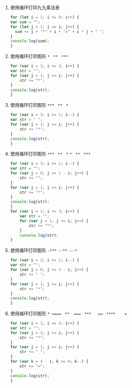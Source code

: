 1. 使用循环打印九九乘法表

    ```js
    for (let i = 1; i <= 9; i++) {
    var sum = "";
    for (let j = 1; j <= i; j++) {
      sum += j + "*" + i + "=" + i * j + " ";
    }
    console.log(sum);
    }
    ```

2. 使用循环打印图形
    `* `
    `** `
    `***`

    ```js
    for (var i = 1; i <= 3; i++) {
    var str = "";
    for (var j = 1; j <= i; j++) {
        str += "*";
    }
    console.log(str);
    }
    ```

3. 使用循环打印图形
    `*** `
    `** `
    `*`

    ```js
    for (var i = 3; i >= 1; i--) {
    var str = " ";
    for (var j = 1; j <= i; j++) {
        str += "*";
    }
    console.log(str);
    }
    ```

4. 使用循环打印图形
    `*** `
    `**`
    ` *` 
    `* `
    `** `
    `***`

    ```js
    for (var i = 3; i >= 1; i--) {
    var str = "";
    for (var j = 0; j <= 1 - i; j++) {
        str += "";
    }
    for (var j = 1; j <= i; j++) {
        str += "*";
    }
    console.log(str);
    }
    for (var i = 1; i <= 3; i++) {
        var str = "";
        for (var j = 1; j <= i; j++) {
            str += "*";
        }
        console.log(str);
    }
    ```

5. 使用循环打印图形
    `-***`
    `--**`
    `---*`

    ```js
    for (var i = 3; i >= 1; i--) {
    var str = "";
    for (var j = 0; j <= 3 - i; j++) {
        str += " ";
    }
    for (var j = 1; j <= i; j++) {
        str += "*";
    }
    console.log(str);
    }
    ```

6. 使用循环打印图形
    `* ==== `
    `**  === `
    `***   == `
    `****    =`

    ```js
    for (var i = 1; i <= 4; i++) {
    var str = "";
    for (var j = 1; j <= i; j++) {
        str += "*";
    }
    for (var j = 1; j <= i; j++) {
        str += " ";
    }
    for (var k = 4 - i; k >= 0; k--) {
        str += "=";
    }
    console.log(str);
    }
    ```